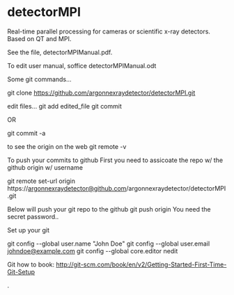 # detectorMPI
Real-time parallel processing for cameras or scientific x-ray detectors. Based on QT and MPI. 

See the file, detectorMPIManual.pdf.

To edit user manual, soffice detectorMPIManual.odt

Some git commands...

git clone https://github.com/argonnexraydetector/detectorMPI.git


edit files...
git add edited_file
git commit

OR

git commit -a


to see the origin on the web
git remote -v

To push your commits to github
First you need to assicoate the repo w/ the github origin w/ username

git remote set-url origin https://argonnexraydetector@github.com/argonnexraydetector/detectorMPI.git


Below will push your git repo to the github
git push origin
You need the secret password..


Set up your git

git config --global user.name "John Doe"
git config --global user.email johndoe@example.com
git config --global core.editor nedit



Git how to book:
http://git-scm.com/book/en/v2/Getting-Started-First-Time-Git-Setup

.






